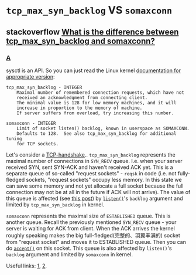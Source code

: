 # `tcp_max_syn_backlog`  VS `somaxconn`



## stackoverflow [What is the difference between tcp_max_syn_backlog and somaxconn?](https://stackoverflow.com/questions/62641621/what-is-the-difference-between-tcp-max-syn-backlog-and-somaxconn)



### [A](https://stackoverflow.com/a/62643129)

sysctl is an API. So you can just read the Linux kernel [documentation for appropriate version](https://elixir.bootlin.com/linux/v4.15.18/source/Documentation/networking/ip-sysctl.txt#L372):

```
tcp_max_syn_backlog - INTEGER
    Maximal number of remembered connection requests, which have not
    received an acknowledgment from connecting client.
    The minimal value is 128 for low memory machines, and it will
    increase in proportion to the memory of machine.
    If server suffers from overload, try increasing this number.

somaxconn - INTEGER
    Limit of socket listen() backlog, known in userspace as SOMAXCONN.
    Defaults to 128.  See also tcp_max_syn_backlog for additional tuning
    for TCP sockets.
```

Let's consider a [TCP-handshake](https://www.geeksforgeeks.org/tcp-3-way-handshake-process/).. `tcp_max_syn_backlog` represents the maximal number of connections in `SYN_RECV` queue. I.e. when your server received SYN, sent SYN-ACK and haven't received ACK yet. This is a separate queue of so-called "request sockets" - `reqsk` in code (i.e. not fully-fledged sockets, "request sockets" occupy less memory. In this state we can save some memory and not yet allocate a full socket because the full connection may not be at all in the future if ACK will not arrive). The value of this queue is affected (see [this post](https://stackoverflow.com/questions/58183847/does-listens-backlog-number-include-syn-received-connections-count-in-case-of-t/58185850)) by [`listen()`](https://www.man7.org/linux/man-pages/man2/listen.2.html)'s `backlog` argument and limited by `tcp_max_syn_backlog` in kernel.

`somaxconn` represents the maximal size of `ESTABLISHED` queue. This is another queue.
Recall the previously mentioned `SYN_RECV` queue - your server is waiting for ACK from client. When the ACK arrives the kernel roughly speaking makes the big full-fledged(完整的、羽翼丰满的) socket from "request socket" and moves it to ESTABLISHED queue. Then you can do [`accept()`](https://man7.org/linux/man-pages/man2/accept.2.html) on this socket. This queue is also affected by `listen()`'s `backlog` argument and limited by `somaxconn` in kernel.

Useful links: [1](https://stackoverflow.com/questions/23862410/invalid-argument-setting-key-net-core-somaxconn/25074725#25074725), [2](http://veithen.io/2014/01/01/how-tcp-backlog-works-in-linux.html).